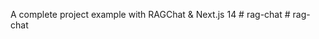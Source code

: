 A complete project example with RAGChat & Next.js 14
#   r a g - c h a t  
 #   r a g - c h a t  
 